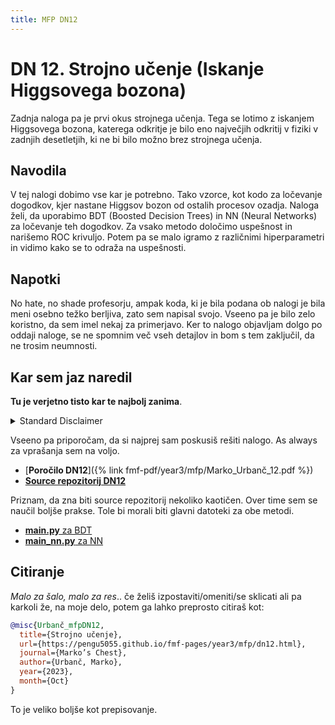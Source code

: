 ```yaml
---
title: MFP DN12
---
```

# DN 12. Strojno učenje (Iskanje Higgsovega bozona)
Zadnja naloga pa je prvi okus strojnega učenja. Tega se lotimo z iskanjem Higgsovega bozona, katerega odkritje je bilo eno največjih odkritij v fiziki v zadnjih desetletjih, ki ne bi bilo možno brez strojnega učenja.


## Navodila
V tej nalogi dobimo vse kar je potrebno. Tako vzorce, kot kodo za ločevanje dogodkov, kjer nastane Higgsov bozon od ostalih procesov ozadja. Naloga želi, da uporabimo BDT (Boosted Decision Trees) in NN (Neural Networks) za ločevanje teh dogodkov. Za vsako metodo določimo uspešnost in narišemo ROC krivuljo. Potem pa se malo igramo z različnimi hiperparametri in vidimo kako se to odraža na uspešnosti.

## Napotki
No hate, no shade profesorju, ampak koda, ki je bila podana ob nalogi je bila meni osebno težko berljiva, zato sem napisal svojo. Vseeno pa je bilo zelo koristno, da sem imel nekaj za primerjavo. Ker to nalogo objavljam dolgo po oddaji naloge, se ne spomnim več vseh detajlov in bom s tem zaključil, da ne trosim neumnosti.

## Kar sem jaz naredil
**Tu je verjetno tisto kar te najbolj zanima**. 

<details>
  <summary>Standard Disclaimer</summary>
  Objavljam tudi kodo. Ta je bila tokrat v svojem repozitoriju od začetka, ker sem teh zadnjih nekaj nalog opravljal med poletjem. Koda bi morala biti razmeroma pokomentirana, sploh v kasnejših nalogah.  
  
</details>

Vseeno pa priporočam, da si najprej sam poskusiš rešiti nalogo. As always za vprašanja sem na voljo.


* [**Poročilo DN12**]({% link fmf-pdf/year3/mfp/Marko_Urbanč_12.pdf %})
* [**Source repozitorij DN12**](https://github.com/pengu5055/mfp12)

Priznam, da zna biti source repozitorij nekoliko kaotičen. Over time sem se naučil boljše prakse. Tole bi morali biti glavni datoteki za obe metodi.

* [**main.py** za BDT](https://github.com/pengu5055/mfp12/blob/main/main.py)
* [**main_nn.py** za NN](https://github.com/pengu5055/mfp12/blob/main/main_nn.py)

## Citiranje
*Malo za šalo, malo za res*.. če želiš izpostaviti/omeniti/se sklicati ali pa karkoli že, na moje delo, potem ga lahko preprosto citiraš kot:

```bib
@misc{Urbanč_mfpDN12, 
  title={Strojno učenje}, 
  url={https://pengu5055.github.io/fmf-pages/year3/mfp/dn12.html}, 
  journal={Marko’s Chest}, 
  author={Urbanč, Marko}, 
  year={2023}, 
  month={Oct}
} 
```
To je veliko boljše kot prepisovanje.

